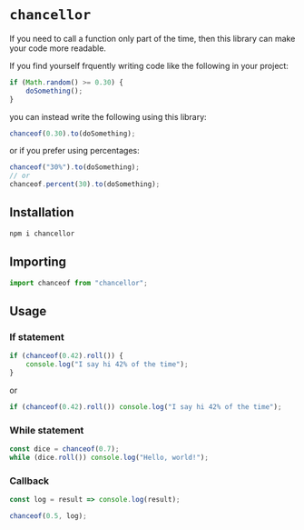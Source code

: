 # `chancellor`

If you need to call a function only part of the time,
then this library can make your code more readable.

If you find yourself frquently writing code like the following in your project:

```js
if (Math.random() >= 0.30) {
    doSomething();
}
```

you can instead write the following using this library:

```js
chanceof(0.30).to(doSomething);
```

or if you prefer using percentages:

```js
chanceof("30%").to(doSomething);
// or
chanceof.percent(30).to(doSomething);
```

## Installation

```sh
npm i chancellor
```

## Importing

```js
import chanceof from "chancellor";
```

## Usage

### If statement

```js
if (chanceof(0.42).roll()) {
    console.log("I say hi 42% of the time");
}
```

or

```js
if (chanceof(0.42).roll()) console.log("I say hi 42% of the time");
```

### While statement

```js
const dice = chanceof(0.7);
while (dice.roll()) console.log("Hello, world!");
```

### Callback

```js
const log = result => console.log(result);

chanceof(0.5, log);
```

